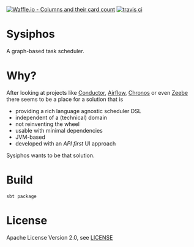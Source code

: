 [![Waffle.io - Columns and their card count](https://badge.waffle.io/flowtick/sysiphos.png?columns=all)](https://waffle.io/flowtick/sysiphos?utm_source=badge)
[![travis ci](https://api.travis-ci.org/flowtick/sysiphos.svg?branch=master)](https://travis-ci.org/flowtick/sysiphos)

# Sysiphos

A graph-based task scheduler.

# Why?

After looking at projects like 
[Conductor](https://netflix.github.io/conductor), 
[Airflow](https://airflow.incubator.apache.org),
[Chronos](https://mesos.github.io/chronos)
or even [Zeebe](https://zeebe.io)
there seems to be a place for a solution that is 

* providing a rich language agnostic scheduler DSL
* independent of a (technical) domain
* not reinventing the wheel
* usable with minimal dependencies
* JVM-based
* developed with an _API first_ UI approach

Sysiphos wants to be that solution.

# Build

    sbt package

# License

Apache License Version 2.0, see [LICENSE](LICENSE)






